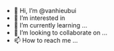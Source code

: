 - 👋 Hi, I’m @vanhieubui
- 👀 I’m interested in 
- 🌱 I’m currently learning ...
- 💞️ I’m looking to collaborate on ...
- 📫 How to reach me ...

<!---
vanhieubui/vanhieubui is a ✨ special ✨ repository because its `README.md` (this file) appears on your GitHub profile.
You can click the Preview link to take a look at your changes.
--->
